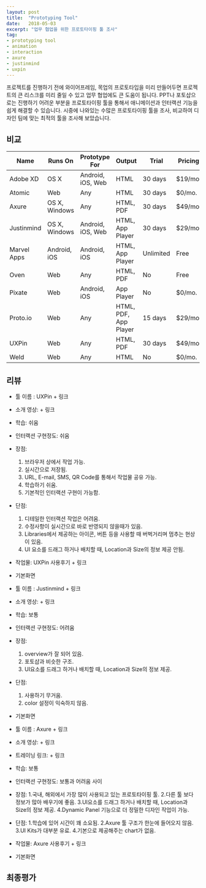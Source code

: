 ```yaml
---
layout: post
title:  "Prototyping Tool"
date:   2018-05-03
excerpt: "업무 협업을 위한 프로토타이핑 툴 조사"
tag:
- prototyping tool
- animation
- interaction
- axure
- justinmind
- uxpin
---
```

    
 프로젝트를 진행하기 전에 와이어프레임, 목업의 프로토타입을 미리 만들어두면 프로젝트의 큰 리스크를 미리 줄일 수 있고 업무 협업에도 큰 도움이 됩니다.
 PPT나 포토샵으로는 진행하기 어려운 부분을 프로토타이핑 툴을 통해서 애니메이션과 인터랙션 기능을 쉽게 해결할 수 있습니다.
 시중에 나와있는 수많은 프로토타이핑 툴을 조사, 비교하여 디자인 팀에 맞는 최적의 툴을 조사해 보았습니다. 

      
## 비교

<table>
    <thead>
      <tr>
        <th>Name</th>
        <th>Runs On</th> 
        <th>Prototype For</th>
        <th>Output</th>
        <th>Trial</th>
        <th>Pricing</th>
      </tr>
    </thead>
    <tbody>
     <tr>
        <td>Adobe XD</td>
        <td>OS X</td> 
        <td>Android, iOS, Web</td>
        <td>HTML</td>
        <td>30 days</td>
        <td>$19/mo.</td>
      </tr>
      <tr>
        <td>Atomic</td>
        <td>Web</td> 
        <td>Any</td>
        <td>HTML</td>
        <td>30 days</td>
        <td>$0/mo.</td>
      </tr>
      <tr>
        <td>Axure</td>
        <td>OS X, Windows</td> 
        <td>Any</td>
        <td>HTML, PDF</td>
        <td>30 days</td>
        <td>$49/mo.</td>
      </tr>
      <tr>
        <td>Justinmind</td>
        <td>OS X, Windows</td> 
        <td>Android, iOS, Web</td>
        <td>HTML, App Player</td>
        <td>30 days</td>
        <td>$29/mo.</td>
      </tr>
      <tr>
        <td>Marvel Apps</td>
        <td>Android, iOS</td> 
        <td>Android, iOS</td>
        <td>HTML, App Player</td>
        <td>Unlimited</td>
        <td>Free</td>
      </tr>
      <tr>
        <td>Oven</td>
        <td>Web</td> 
        <td>Any</td>
        <td>HTML, PDF</td>
        <td>No</td>
        <td>Free</td>
      </tr>
      <tr>
        <td>Pixate</td>
        <td>Web</td> 
        <td>Android, iOS</td>
        <td>App Player</td>
        <td>No</td>
        <td>$0/mo.</td>
      </tr>
      <tr>
        <td>Proto.io</td>
        <td>Web</td> 
        <td>Any</td>
        <td>HTML, PDF, App Player</td>
        <td>15 days</td>
        <td>$29/mo.</td>
      </tr>
      <tr>
        <td>UXPin</td>
        <td>Web</td> 
        <td>Any</td>
        <td>HTML, PDF</td>
        <td>30 days</td>
        <td>$49/mo.</td>
      </tr>
      <tr>
        <td>Weld</td>
        <td>Web</td> 
        <td>Any</td>
        <td>HTML</td>
        <td>No</td>
        <td>$0/mo.</td>
      </tr>
    </tbody>
</table>

## 리뷰

* 툴 이름 : UXPin + 링크 
* 소개 영상: + 링크
* 학습: 쉬움
* 인터랙션 구현정도: 쉬움
* 장점:
    1. 브라우저 상에서 작업 가능.
    2. 실시간으로 저장됨.
    3. URL, E-mail, SMS, QR Code를 통해서 작업물 공유 가능.
    4. 학습하기 쉬움.
    5. 기본적인 인터랙션 구현이 가능함.
* 단점:
    1. 디테일한 인터랙션 작업은 어려움.
    2. 수정사항이 실시간으로 바로 반영되지 않을때가 있음.
    3. Libraries에서 제공하는 아이콘, 버튼 등을 사용할 때 버벅거리며 멈추는 현상이 있음.
    4. UI 요소를 드래그 하거나 배치할 때, Location과 Size의 정보 제공 안됨.
* 작업물: UXPin 사용후기 + 링크
* 기본화면

* 툴 이름 : Justinmind + 링크 
* 소개 영상: + 링크
* 학습: 보통
* 인터랙션 구현정도: 어려움
* 장점:
    1. overview가 잘 되어 있음.
    2. 포토샵과 비슷한 구조.
    3. UI요소를 드래그 하거나 배치할 때, Location과 Size의 정보 제공.
* 단점:
    1. 사용하기 무거움.
    2. color 설정이 익숙하지 않음.
* 기본화면

* 툴 이름 : Axure + 링크 
* 소개 영상: + 링크
* 트레이닝 링크: + 링크
* 학습: 보통
* 인터랙션 구현정도: 보통과 어려움 사이
* 장점:
    1.국내, 해외에서 가장 많이 사용되고 있는 프로토타이핑 툴.
    2.다른 툴 보다 정보가 많아 배우기에 좋음.
    3.UI요소를 드래그 하거나 배치할 때, Location과 Size의 정보 제공.
    4.Dynamic Panel 기능으로 더 정밀한 디자인 작업이 가능.
* 단점:
    1.학습에 있어 시간이 꽤 소요됨.
    2.Axure 툴 구조가 한눈에 들어오지 않음.
    3.UI Kits가 대부분 유료.
    4.기본으로 제공해주는 chart가 없음.
* 작업물: Axure 사용후기 + 링크
* 기본화면

## 최종평가